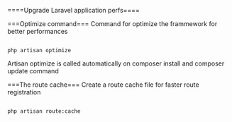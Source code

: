 ====Upgrade Laravel application perfs====

===Optimize command===
Command for optimize the frammework for better performances

<code bash>
php artisan optimize
</code>

Artisan optimize is called automatically on composer install and composer update command

===The route cache===
Create a route cache file for faster route registration

<code bash>
php artisan route:cache
</code>
